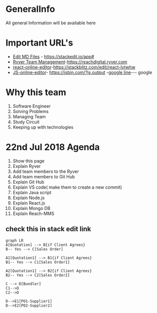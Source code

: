 # GeneralInfo
All general Information will be available here

# Important URL's
 - [Edit MD Files](https://stackedit.io/app#) - https://stackedit.io/app#
 - [Ryver Team Management](https://reachdigital.ryver.com)-https://reachdigital.ryver.com
 - [react-online-editor](https://stackblitz.com/edit/react-lvtwhw)-https://stackblitz.com/edit/react-lvtwhw
 - [JS-online-editor](https://jsbin.com/?js,output)- https://jsbin.com/?js,output
 -[google line](http://google.com)--- google
 
 # Why this team
1. Software Engineer
2. Solving Problems
3. Managing Team 
4. Study Circuit
5. Keeping up with technologies

# 22nd Jul 2018 Agenda
1. Show this page
2. Explain Ryver
3. Add team members to the Ryver
4. Add team members to Git Hub
5. Explain Git Hub
6. Explain VS code( make them to create a new commit)
7. Explain Java script
8. Explain Node.js
9. Explain React.js
10. Explain Mongo DB
11. Explain Reach-MMS


## check this in stack edit link
```mermaid
graph LR
A[Quotation] --> B{if Client Agrees} 
B-- Yes --> C[Sales Order]

A1[Quotation1] --> B1{if Client Agrees} 
B1-- Yes --> C1[Sales Order1]

A2[Quotation1] --> B2{if Client Agrees} 
B2-- Yes --> C2[Sales Order2]

C --> D[Bundler]
C1-->D
C2-->D

D-->E1[PO1-Supplier1]
D-->E2[PO2-Supplier2]



```
